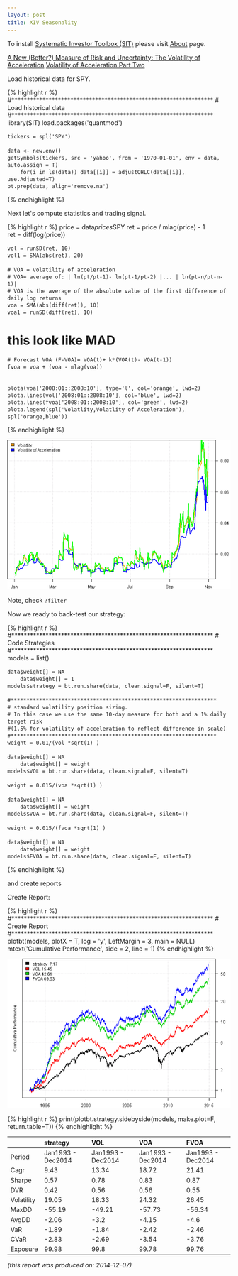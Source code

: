 ```yaml
---
layout: post
title: XIV Seasonality
---
```



To install [Systematic Investor Toolbox (SIT)](https://github.com/systematicinvestor/SIT) please visit [About](/about) page.




[A New (Better?) Measure of Risk and Uncertainty: The Volatility of Acceleration](https://cssanalytics.wordpress.com/2014/11/28/a-new-better-measure-of-risk-and-uncertainty-the-volatility-of-acceleration/)
[Volatility of Acceleration Part Two](https://cssanalytics.wordpress.com/2014/12/01/volatility-of-acceleration-part-two/)



Load historical data for SPY.


{% highlight r %}
	#*****************************************************************
	# Load historical data
	#*****************************************************************
	library(SIT)
	load.packages('quantmod')
	
	tickers = spl('SPY')
	
	data <- new.env()
	getSymbols(tickers, src = 'yahoo', from = '1970-01-01', env = data, auto.assign = T)
		for(i in ls(data)) data[[i]] = adjustOHLC(data[[i]], use.Adjusted=T)	
	bt.prep(data, align='remove.na')
{% endhighlight %}

Next let's compute statistics and trading signal.

{% highlight r %}
	price = data$prices$SPY
	ret = price / mlag(price) - 1	
	ret = diff(log(price))
	
	vol = runSD(ret, 10)
	vol1 = SMA(abs(ret), 20)

	# VOA = volatility of acceleration
	# VOA= average of: | ln(pt/pt-1)- ln(pt-1/pt-2) |... | ln(pt-n/pt-n-1)|
	# VOA is the average of the absolute value of the first difference of daily log returns
	voa = SMA(abs(diff(ret)), 10)
	voa1 = runSD(diff(ret), 10)
	
# this look like MAD	
	
	# Forecast VOA (F-VOA)= VOA(t)+ k*(VOA(t)- VOA(t-1))
	fvoa = voa + (voa - mlag(voa))
	
	
	plota(voa['2008:01::2008:10'], type='l', col='orange', lwd=2)	
	plota.lines(vol['2008:01::2008:10'], col='blue', lwd=2)	
	plota.lines(fvoa['2008:01::2008:10'], col='green', lwd=2)	
	plota.legend(spl('Volatlity,Volatlity of Acceleration'), spl('orange,blue'))
{% endhighlight %}

![plot of chunk plot-3](/public/images/2014-12-02-Acceleration-Volatility/plot-3-1.png) 

Note, check `?filter`

Now we ready to back-test our strategy:


{% highlight r %}
	#*****************************************************************
	# Code Strategies
	#*****************************************************************
	models = list()

	data$weight[] = NA
		data$weight[] = 1
	models$strategy = bt.run.share(data, clean.signal=F, silent=T)
	
	#*****************************************************************
	# standard volatility position sizing. 
	# In this case we use the same 10-day measure for both and a 1% daily target risk 
	#(1.5% for volatility of acceleration to reflect difference in scale)
	#*****************************************************************
	weight = 0.01/(vol *sqrt(1) )
		
	data$weight[] = NA
		data$weight[] = weight
	models$VOL = bt.run.share(data, clean.signal=F, silent=T)
	
	weight = 0.015/(voa *sqrt(1) )
		
	data$weight[] = NA
		data$weight[] = weight
	models$VOA = bt.run.share(data, clean.signal=F, silent=T)
	
	weight = 0.015/(fvoa *sqrt(1) )
		
	data$weight[] = NA
		data$weight[] = weight
	models$FVOA = bt.run.share(data, clean.signal=F, silent=T)
{% endhighlight %}

and create reports

Create Report:

{% highlight r %}
	#*****************************************************************
	# Create Report
	#*****************************************************************
	plotbt(models, plotX = T, log = 'y', LeftMargin = 3, main = NULL)
		mtext('Cumulative Performance', side = 2, line = 1)
{% endhighlight %}

![plot of chunk plot-5](/public/images/2014-12-02-Acceleration-Volatility/plot-5-1.png) 

{% highlight r %}
	print(plotbt.strategy.sidebyside(models, make.plot=F, return.table=T))
{% endhighlight %}



|           |strategy          |VOL               |VOA               |FVOA              |
|:----------|:-----------------|:-----------------|:-----------------|:-----------------|
|Period     |Jan1993 - Dec2014 |Jan1993 - Dec2014 |Jan1993 - Dec2014 |Jan1993 - Dec2014 |
|Cagr       |9.43              |13.34             |18.72             |21.41             |
|Sharpe     |0.57              |0.78              |0.83              |0.87              |
|DVR        |0.42              |0.56              |0.56              |0.55              |
|Volatility |19.05             |18.33             |24.32             |26.45             |
|MaxDD      |-55.19            |-49.21            |-57.73            |-56.34            |
|AvgDD      |-2.06             |-3.2              |-4.15             |-4.6              |
|VaR        |-1.89             |-1.84             |-2.42             |-2.46             |
|CVaR       |-2.83             |-2.69             |-3.54             |-3.76             |
|Exposure   |99.98             |99.8              |99.78             |99.76             |
    


*(this report was produced on: 2014-12-07)*
